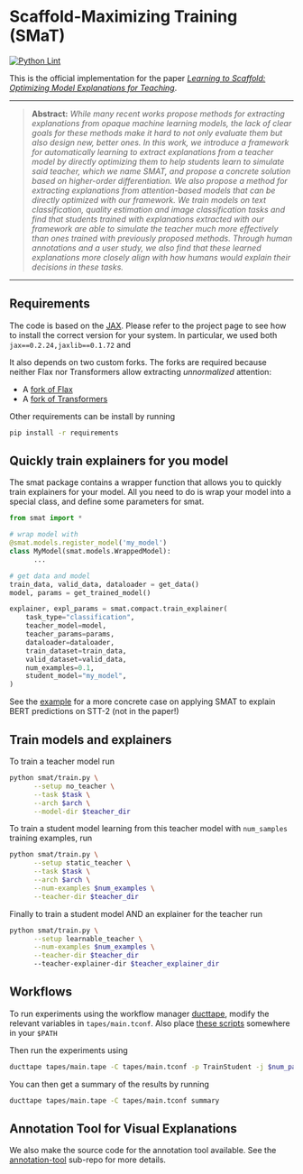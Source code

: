 
Scaffold-Maximizing Training (SMaT)
===
[![Python Lint](https://github.com/CoderPat/learning-scaffold/actions/workflows/pylint.yml/badge.svg)](https://github.com/CoderPat/learning-scaffold/actions/workflows/pylint.yml)

This is the official implementation for the paper 
*[Learning to Scaffold: Optimizing Model Explanations for Teaching]()*.

<hr />

> **Abstract:** *While many recent works propose methods for extracting explanations from opaque machine learning models, the lack of clear goals for these methods make it hard to not only evaluate them but also design new, better ones. In this work, we introduce a framework for automatically learning to extract explanations from a teacher model by directly optimizing them to help students learn to simulate said teacher, which we name SMAT, and propose a concrete solution based on higher-order differentiation. We also propose a method for extracting explanations from attention-based models that can be directly optimized with our framework. We train models on text classification, quality estimation and image classification tasks and find that students trained with explanations extracted with our framework are able to simulate the teacher much more effectively than ones trained with previously proposed methods. Through human annotations and a user study, we also find that these learned explanations more closely align with how humans would explain their decisions in these tasks.*
<hr />

## Requirements

The code is based on the [JAX](https://github.com/google/jax).
Please refer to the project page to see how to install the correct version for your system.
In particular, we used both `jax==0.2.24,jaxlib==0.1.72` and 

It also depends on two custom forks. The forks are required because neither Flax nor Transformers allow extracting *unnormalized* attention:

* A [fork of Flax](https://github.com/CoderPat/flax/tree/custom-attention)
* A [fork of Transformers](https://github.com/CoderPat/transformers/tree/unnormalized-attention)

Other requirements can be install by running

```bash
pip install -r requirements
```

## Quickly train explainers for you model

The smat package contains a wrapper function that allows you to quickly train explainers for your model. All you need to do is wrap your model into a special class, and define some parameters for smat.

```python
from smat import *

# wrap model with
@smat.models.register_model('my_model')
class MyModel(smat.models.WrappedModel):
      ...

# get data and model
train_data, valid_data, dataloader = get_data()
model, params = get_trained_model()

explainer, expl_params = smat.compact.train_explainer(
    task_type="classification",
    teacher_model=model,
    teacher_params=params,
    dataloader=dataloader,
    train_dataset=train_data,
    valid_dataset=valid_data,
    num_examples=0.1,
    student_model="my_model",
)
```

See the [example](/example.py) for a more concrete case on applying SMAT to explain BERT predictions on STT-2 (not in the paper!)

## Train models and explainers

To train a teacher model run

```bash
python smat/train.py \
      --setup no_teacher \
      --task $task \
      --arch $arch \
      --model-dir $teacher_dir

```

To train a student model learning from this teacher model with `num_samples` training examples, run

```bash
python smat/train.py \
      --setup static_teacher \
      --task $task \
      --arch $arch \
      --num-examples $num_examples \
      --teacher-dir $teacher_dir 
```

Finally to train a student model AND an explainer for the teacher run

```bash
python smat/train.py \
      --setup learnable_teacher \
      --num-examples $num_examples \
      --teacher-dir $teacher_dir 
      --teacher-explainer-dir $teacher_explainer_dir
```

## Workflows

To run experiments using the workflow manager [ducttape](https://github.com/jhclark/ducttape), modify the relevant variables in `tapes/main.tconf`.
Also place [these scripts](https://gist.github.com/CoderPat/daa604ddb3d5a779dc2029509552e013) somewhere in your `$PATH`

Then run the experiments using 

```bash
ducttape tapes/main.tape -C tapes/main.tconf -p TrainStudent -j $num_parallel_jobs
```

You can then get a summary of the results by running 

```bash
ducttape tapes/main.tape -C tapes/main.tconf summary 
```

## Annotation Tool for Visual Explanations

We also make the source code for the annotation tool available.
See the [annotation-tool](https://github.com/CoderPat/annotation-tool) sub-repo for more details.

